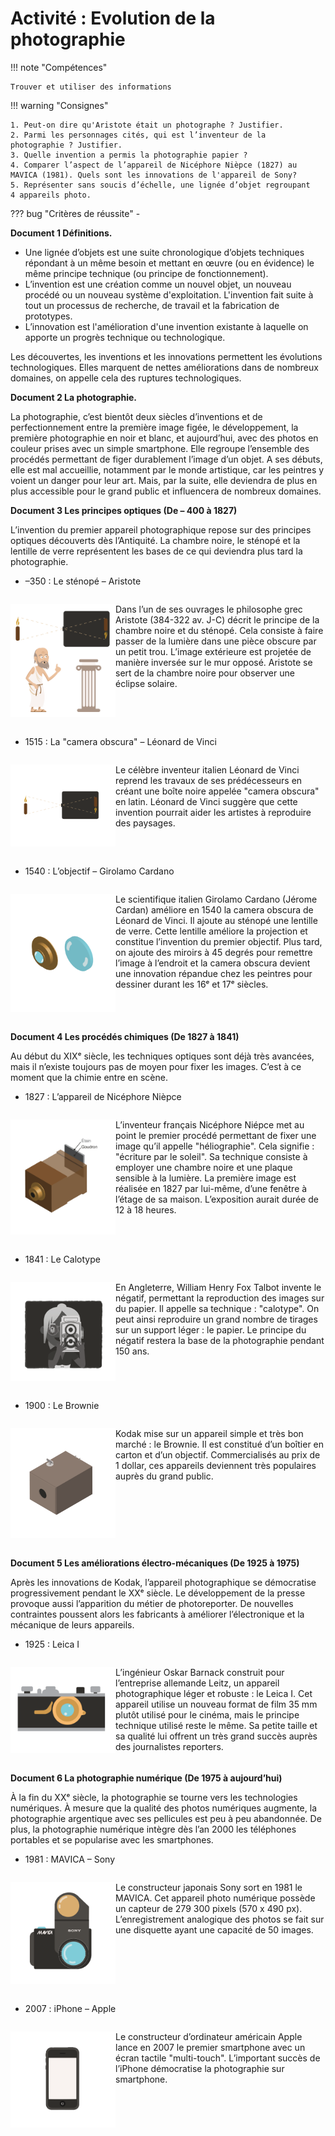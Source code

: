 # Activité : Evolution de la photographie

!!! note "Compétences"

    Trouver et utiliser des informations 
 

!!! warning "Consignes"

    1. Peut-on dire qu'Aristote était un photographe ? Justifier. 
    2. Parmi les personnages cités, qui est l’inventeur de la photographie ? Justifier. 
    3. Quelle invention a permis la photographie papier ? 
    4. Comparer l’aspect de l’appareil de Nicéphore Nièpce (1827) au MAVICA (1981). Quels sont les innovations de l'appareil de Sony? 
    5. Représenter sans soucis d’échelle, une lignée d’objet regroupant 4 appareils photo.
    
??? bug "Critères de réussite"
    - 



**Document 1 Définitions.**

- Une lignée d’objets est une suite chronologique d’objets techniques répondant à un même besoin et mettant en œuvre (ou en évidence) le même principe technique (ou principe de fonctionnement).
- L’invention est une création comme un nouvel objet, un nouveau procédé ou un nouveau système d'exploitation. L'invention fait suite à tout un processus de recherche, de travail et la fabrication de prototypes. 
- L’innovation est l'amélioration d'une invention existante à laquelle on apporte un progrès technique ou technologique.

Les découvertes, les inventions et les innovations permettent les évolutions technologiques. Elles marquent de nettes améliorations dans de nombreux domaines, on appelle cela des ruptures technologiques. 








**Document 2 La photographie.**

La photographie, c’est bientôt deux siècles d’inventions et de perfectionnement entre la première image figée, le développement, la première photographie en noir et blanc, et aujourd’hui, avec des photos en couleur prises avec un simple smartphone. Elle regroupe l’ensemble des procédés permettant de figer durablement l’image d’un objet. 
A ses débuts, elle est mal accueillie, notamment par le monde artistique, car les peintres y voient un danger pour leur art. Mais, par la suite, elle deviendra de plus en plus accessible pour le grand public et influencera de nombreux domaines. 



**Document 3 Les principes optiques (De – 400 à 1827)** 
  
L’invention du premier appareil photographique repose sur des principes optiques découverts dès l’Antiquité. La chambre noire, le sténopé et la lentille de verre représentent les bases de ce qui deviendra plus tard la photographie.

- –350 : Le sténopé – Aristote

<div markdown style="display:flex; flex-direction:row">

<div markdown style="display:flex; flex: 1 1 0; flex-direction:row">


![](pictures/stenope.png)


</div>

<div markdown style="display:flex; flex: 2 1 0; flex-direction:row">


Dans l’un de ses ouvrages le philosophe grec Aristote (384-322 av. J-C) décrit le principe de la chambre noire et du sténopé. Cela consiste à faire passer de la lumière dans une pièce obscure par un petit trou. L’image extérieure est projetée de manière inversée sur le mur opposé. Aristote se sert de la chambre noire pour observer une éclipse solaire.

</div>

</div>


- 1515 : La "camera obscura" – Léonard de Vinci

<div markdown style="display:flex; flex-direction:row">



<div markdown style="display:flex; flex: 1 1 0; flex-direction:row">

![](pictures/cameraOsbcura.png)

</div>

<div markdown style="display:flex; flex: 2 1 0; flex-direction:row">


Le célèbre inventeur italien Léonard de Vinci reprend les travaux de ses prédécesseurs en créant une boîte noire appelée "camera obscura" en latin. Léonard de Vinci suggère que cette invention pourrait aider les artistes à reproduire des paysages.

</div>

</div>

- 1540 : L’objectif – Girolamo Cardano

<div markdown style="display:flex; flex-direction:row">
<div markdown style="display:flex; flex: 1 1 0; flex-direction:row">

![](pictures/objectifCardano.png)


</div>

<div markdown style="display:flex; flex: 2 1 0; flex-direction:row">

Le scientifique italien Girolamo Cardano (Jérome Cardan) améliore en 1540 la camera obscura de Léonard de Vinci. Il ajoute au sténopé une lentille de verre. Cette lentille améliore la projection et constitue l’invention du premier objectif. Plus tard, on ajoute des miroirs à 45 degrés pour remettre l’image à l’endroit et la camera obscura devient une innovation répandue chez les peintres pour dessiner durant les 16ᵉ et 17ᵉ siècles.
</div>

</div>


**Document 4 Les procédés chimiques (De 1827 à 1841)**

Au début du XIXᵉ siècle, les techniques optiques sont déjà très avancées, mais il n’existe toujours pas de moyen pour fixer les images. C’est à ce moment que la chimie entre en scène.

- 1827 : L’appareil de Nicéphore Nièpce

<div markdown style="display:flex; flex-direction:row">

<div markdown style="display:flex; flex: 1 1 0; flex-direction:row">

![](pictures/nicephoreNiepce.png)


</div>

<div markdown style="display:flex; flex: 2 1 0; flex-direction:row">

L’inventeur français Nicéphore Niépce met au point le premier procédé permettant de fixer une image qu’il appelle "héliographie". Cela signifie : "écriture par le soleil". Sa technique consiste à employer une chambre noire et une plaque sensible à la lumière. La première image est réalisée en 1827 par lui-même, d’une fenêtre à l’étage de sa maison. L’exposition aurait durée de 12 à 18 heures.

</div>

</div>


- 1841 : Le Calotype 

<div markdown style="display:flex; flex-direction:row">
<div markdown style="display:flex; flex: 1 1 0; flex-direction:row">


![](pictures/calotype.png)


</div>

<div markdown style="display:flex; flex: 2 1 0; flex-direction:row">

En Angleterre, William Henry Fox Talbot invente le négatif, permettant la reproduction des images sur du papier. Il appelle sa technique : "calotype". On peut ainsi reproduire un grand nombre de tirages sur un support léger : le papier. Le principe du négatif restera la base de la photographie pendant 150 ans.

</div>

</div>


- 1900 : Le Brownie

<div markdown style="display:flex; flex-direction:row">

<div markdown style="display:flex; flex: 1 1 0; flex-direction:row">

![](pictures/brownie.png)


</div>

<div markdown style="display:flex; flex: 2 1 0; flex-direction:row">

Kodak mise sur un appareil simple et très bon marché : le Brownie. Il est constitué d’un boîtier en carton et d’un objectif. Commercialisés au prix de 1 dollar, ces appareils deviennent très populaires auprès du grand public.

</div>

</div>


**Document 5 Les améliorations électro-mécaniques (De 1925 à 1975)**

Après les innovations de Kodak, l’appareil photographique se démocratise progressivement pendant le XXᵉ siècle. Le développement de la presse provoque aussi l’apparition du métier de photoreporter. De nouvelles contraintes poussent alors les fabricants à améliorer l’électronique et la mécanique de leurs appareils.


- 1925 : Leica I

<div markdown style="display:flex; flex-direction:row">

<div markdown style="display:flex; flex: 1 1 0; flex-direction:row">

![](pictures/leicaI.png)


</div>

<div markdown style="display:flex; flex: 2 1 0; flex-direction:row">

L’ingénieur Oskar Barnack construit pour l’entreprise allemande Leitz, un appareil photographique léger et robuste : le Leica I. Cet appareil utilise un nouveau format de film 35 mm plutôt utilisé pour le cinéma, mais le principe technique utilisé reste le même. Sa petite taille et sa qualité lui offrent un très grand succès auprès des journalistes reporters. 

</div>

</div>


**Document 6 La photographie numérique (De 1975 à aujourd’hui)**


À la fin du XXᵉ siècle, la photographie se tourne vers les technologies numériques. À mesure que la qualité des photos numériques augmente, la photographie argentique avec ses pellicules est peu à peu abandonnée. De plus, la photographie numérique intègre dès l’an 2000 les téléphones portables et se popularise avec les smartphones.



- 1981 : MAVICA – Sony

<div markdown style="display:flex; flex-direction:row">

<div markdown style="display:flex; flex: 1 1 0; flex-direction:row">

![](pictures/mavicaI.png)

</div>

<div markdown style="display:flex; flex: 2 1 0; flex-direction:row">

Le constructeur japonais Sony sort en 1981 le MAVICA. Cet appareil photo numérique possède un capteur de 279 300 pixels (570 x 490 px). L’enregistrement analogique des photos se fait sur une disquette ayant une capacité de 50 images.

</div>

</div>

- 2007 : iPhone – Apple

<div markdown style="display:flex; flex-direction:row">

<div markdown style="display:flex; flex: 1 1 0; flex-direction:row">

![](pictures/iphone.png)

</div>

<div markdown style="display:flex; flex: 2 1 0; flex-direction:row">

Le constructeur d’ordinateur américain Apple lance en 2007 le premier smartphone avec un écran tactile "multi-touch". L’important succès de l’iPhone démocratise la photographie sur smartphone.

</div>

</div>


